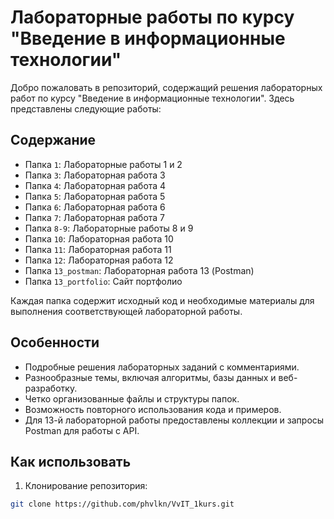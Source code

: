 # Лабораторные работы по курсу "Введение в информационные технологии"

Добро пожаловать в репозиторий, содержащий решения лабораторных работ по курсу "Введение в информационные технологии". Здесь представлены следующие работы:

## Содержание

  * Папка `1`: Лабораторные работы 1 и 2
  * Папка `3`: Лабораторная работа 3
  * Папка `4`: Лабораторная работа 4
  * Папка `5`: Лабораторная работа 5
  * Папка `6`: Лабораторная работа 6
  * Папка `7`: Лабораторная работа 7
  * Папка `8-9`: Лабораторные работы 8 и 9
  * Папка `10`: Лабораторная работа 10
  * Папка `11`: Лабораторная работа 11
  * Папка `12`: Лабораторная работа 12
  * Папка `13_postman`: Лабораторная работа 13 (Postman)
  * Папка `13_portfolio`: Сайт портфолио

Каждая папка содержит исходный код и необходимые материалы для выполнения соответствующей лабораторной работы.

## Особенности

  * Подробные решения лабораторных заданий с комментариями.
  * Разнообразные темы, включая алгоритмы, базы данных и веб-разработку.
  * Четко организованные файлы и структуры папок.
  * Возможность повторного использования кода и примеров.
  * Для 13-й лабораторной работы предоставлены коллекции и запросы Postman для работы с API.

## Как использовать

1. Клонирование репозитория:

```bash
git clone https://github.com/phvlkn/VvIT_1kurs.git